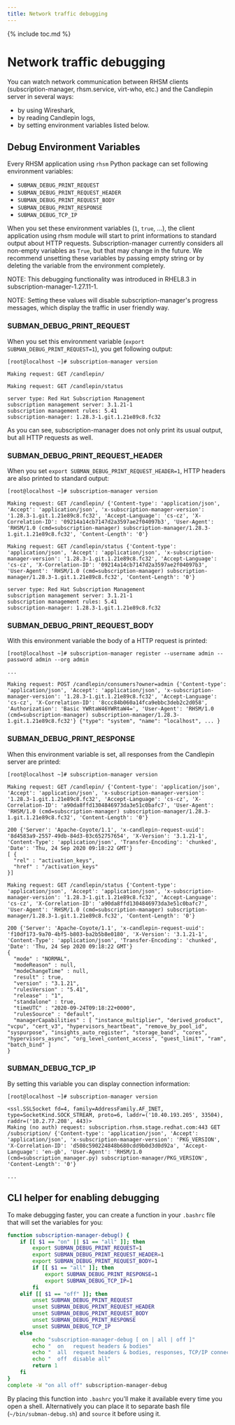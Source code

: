 ```yaml
---
title: Network traffic debugging
---
```

{% include toc.md %}

# Network traffic debugging

You can watch network communication between RHSM clients (subscription-manager, rhsm.service, virt-who, etc.) and the Candlepin server in several ways:

* by using Wireshark,
* by reading Candlepin logs,
* by setting environment variables listed below.

Debug Environment Variables
---------------------------

Every RHSM application using `rhsm` Python package can set following environment variables:

* `SUBMAN_DEBUG_PRINT_REQUEST`
* `SUBMAN_DEBUG_PRINT_REQUEST_HEADER`
* `SUBMAN_DEBUG_PRINT_REQUEST_BODY`
* `SUBMAN_DEBUG_PRINT_RESPONSE`
* `SUBMAN_DEBUG_TCP_IP`

When you set these environment variables (`1`, `true`, ...), the client application using rhsm module will start to print informations to standard output about HTTP requests. Subscription-manager currently considers all non-empty variables as `True`, but that may change in the future. We recommend unsetting these variables by passing empty string or by deleting the variable from the environment completely.

NOTE: This debugging functionality was introduced in RHEL8.3 in subscription-manager-1.27.11-1.

NOTE: Setting these values will disable subscription-manager's progress messages, which display the traffic in user friendly way.

### SUBMAN_DEBUG_PRINT_REQUEST

When you set this environment variable (`export SUBMAN_DEBUG_PRINT_REQUEST=1`), you get following output:

```
[root@localhost ~]# subscription-manager version

Making request: GET /candlepin/

Making request: GET /candlepin/status

server type: Red Hat Subscription Management
subscription management server: 3.1.21-1
subscription management rules: 5.41
subscription-manager: 1.28.3-1.git.1.21e89c8.fc32
```

As you can see, subscription-manager does not only print its usual output, but all HTTP requests as well.

### SUBMAN_DEBUG_PRINT_REQUEST_HEADER

When you set `export SUBMAN_DEBUG_PRINT_REQUEST_HEADER=1`, HTTP headers are also printed to standard output:

```
[root@localhost ~]# subscription-manager version

Making request: GET /candlepin/ {'Content-type': 'application/json', 'Accept': 'application/json', 'x-subscription-manager-version': '1.28.3-1.git.1.21e89c8.fc32', 'Accept-Language': 'cs-cz', 'X-Correlation-ID': '09214a14cb7147d2a3597ae2f04097b3', 'User-Agent': 'RHSM/1.0 (cmd=subscription-manager) subscription-manager/1.28.3-1.git.1.21e89c8.fc32', 'Content-Length': '0'}

Making request: GET /candlepin/status {'Content-type': 'application/json', 'Accept': 'application/json', 'x-subscription-manager-version': '1.28.3-1.git.1.21e89c8.fc32', 'Accept-Language': 'cs-cz', 'X-Correlation-ID': '09214a14cb7147d2a3597ae2f04097b3', 'User-Agent': 'RHSM/1.0 (cmd=subscription-manager) subscription-manager/1.28.3-1.git.1.21e89c8.fc32', 'Content-Length': '0'}

server type: Red Hat Subscription Management
subscription management server: 3.1.21-1
subscription management rules: 5.41
subscription-manager: 1.28.3-1.git.1.21e89c8.fc32
```

### SUBMAN_DEBUG_PRINT_REQUEST_BODY

With this environment variable the body of a HTTP request is printed:

```
[root@localhost ~]# subscription-manager register --username admin --password admin --org admin

...

Making request: POST /candlepin/consumers?owner=admin {'Content-type': 'application/json', 'Accept': 'application/json', 'x-subscription-manager-version': '1.28.3-1.git.1.21e89c8.fc32', 'Accept-Language': 'cs-cz', 'X-Correlation-ID': '8ccc84b060a14fca9ebbc3deb2c2d058', 'Authorization': 'Basic YWRtaW46YWRtaW4=', 'User-Agent': 'RHSM/1.0 (cmd=subscription-manager) subscription-manager/1.28.3-1.git.1.21e89c8.fc32'} {"type": "system", "name": "localhost", ... }
```

### SUBMAN_DEBUG_PRINT_RESPONSE

When this environment variable is set, all responses from the Candlepin server are printed:

```
[root@localhost ~]# subscription-manager version

Making request: GET /candlepin/ {'Content-type': 'application/json', 'Accept': 'application/json', 'x-subscription-manager-version': '1.28.3-1.git.1.21e89c8.fc32', 'Accept-Language': 'cs-cz', 'X-Correlation-ID': 'a90da8ffd1304846973da3e51c0bafc7', 'User-Agent': 'RHSM/1.0 (cmd=subscription-manager) subscription-manager/1.28.3-1.git.1.21e89c8.fc32', 'Content-Length': '0'}

200 {'Server': 'Apache-Coyote/1.1', 'x-candlepin-request-uuid': '8d4583a9-2557-49db-84d3-03c652757654', 'X-Version': '3.1.21-1', 'Content-Type': 'application/json', 'Transfer-Encoding': 'chunked', 'Date': 'Thu, 24 Sep 2020 09:18:22 GMT'}
[ {
  "rel" : "activation_keys",
  "href" : "/activation_keys"
}]

Making request: GET /candlepin/status {'Content-type': 'application/json', 'Accept': 'application/json', 'x-subscription-manager-version': '1.28.3-1.git.1.21e89c8.fc32', 'Accept-Language': 'cs-cz', 'X-Correlation-ID': 'a90da8ffd1304846973da3e51c0bafc7', 'User-Agent': 'RHSM/1.0 (cmd=subscription-manager) subscription-manager/1.28.3-1.git.1.21e89c8.fc32', 'Content-Length': '0'}

200 {'Server': 'Apache-Coyote/1.1', 'x-candlepin-request-uuid': 'f10df173-9a70-4bf5-b803-ba2b5b8e0180', 'X-Version': '3.1.21-1', 'Content-Type': 'application/json', 'Transfer-Encoding': 'chunked', 'Date': 'Thu, 24 Sep 2020 09:18:22 GMT'}
{
  "mode" : "NORMAL",
  "modeReason" : null,
  "modeChangeTime" : null,
  "result" : true,
  "version" : "3.1.21",
  "rulesVersion" : "5.41",
  "release" : "1",
  "standalone" : true,
  "timeUTC" : "2020-09-24T09:18:22+0000",
  "rulesSource" : "default",
  "managerCapabilities" : [ "instance_multiplier", "derived_product", "vcpu", "cert_v3", "hypervisors_heartbeat", "remove_by_pool_id", "syspurpose", "insights_auto_register", "storage_band", "cores", "hypervisors_async", "org_level_content_access", "guest_limit", "ram", "batch_bind" ]
}
```

### SUBMAN_DEBUG_TCP_IP

By setting this variable you can display connection information:

```
[root@localhost ~]# subscription-manager version

<ssl.SSLSocket fd=4, family=AddressFamily.AF_INET, type=SocketKind.SOCK_STREAM, proto=6, laddr=('10.40.193.205', 33504), raddr=('10.2.77.208', 443)>
Making (no auth) request: subscription.rhsm.stage.redhat.com:443 GET /subscription/ {'Content-type': 'application/json', 'Accept': 'application/json', 'x-subscription-manager-version': 'PKG_VERSION', 'X-Correlation-ID': 'd508c590224848b680cdd9b0d3d0d92a', 'Accept-Language': 'en-gb', 'User-Agent': 'RHSM/1.0 (cmd=subscription_manager.py) subscription-manager/PKG_VERSION', 'Content-Length': '0'}

...
```

CLI helper for enabling debugging
---------------------------------

To make debugging faster, you can create a function in your `.bashrc` file that will set the variables for you:

```bash
function subscription-manager-debug() {
    if [[ $1 == "on" || $1 == "all" ]]; then
        export SUBMAN_DEBUG_PRINT_REQUEST=1
        export SUBMAN_DEBUG_PRINT_REQUEST_HEADER=1
        export SUBMAN_DEBUG_PRINT_REQUEST_BODY=1
        if [[ $1 == "all" ]]; then
            export SUBMAN_DEBUG_PRINT_RESPONSE=1
            export SUBMAN_DEBUG_TCP_IP=1
        fi
    elif [[ $1 == "off" ]]; then
        unset SUBMAN_DEBUG_PRINT_REQUEST
        unset SUBMAN_DEBUG_PRINT_REQUEST_HEADER
        unset SUBMAN_DEBUG_PRINT_REQUEST_BODY
        unset SUBMAN_DEBUG_PRINT_RESPONSE
        unset SUBMAN_DEBUG_TCP_IP
    else
        echo "subscription-manager-debug [ on | all | off ]"
        echo "  on   request headers & bodies"
        echo "  all  request headers & bodies, responses, TCP/IP connection"
        echo "  off  disable all"
        return 1
    fi
}
complete -W "on all off" subscription-manager-debug
```

By placing this function into `.bashrc` you'll make it available every time you open a shell. Alternatively you can place it to separate bash file (`~/bin/subman-debug.sh`) and `source` it before using it.
